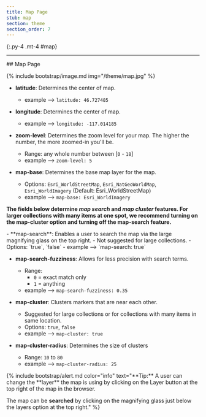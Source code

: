 ```yaml
---
title: Map Page
stub: map
section: theme
section_order: 7
---
```


{:.py-4 .mt-4 #map}
*** 

<div class="row" markdown="1">
## Map Page

{% include bootstrap/image.md img="/theme/map.jpg" %}

- **latitude**: Determines the center of map.
	- example --> `latitude: 46.727485 `

- **longitude**: Determines the center of map.
	- example --> `longitude: -117.014185`

- **zoom-level**: Determines the zoom level for your map. The higher the number, the more zoomed-in you'll be. 
	- Range: any whole number between [`0` - `18`]
	- example --> `zoom-level: 5`

- **map-base**: Determines the base map layer for the map. 
	- Options: `Esri_WorldStreetMap`, `Esri_NatGeoWorldMap`, `Esri_WorldImagery` (Default: Esri_WorldStreetMap)
	- example --> `map-base: Esri_WorldImagery`

**The fields below determine *map search* and *map cluster* features. For larger collections with many items at one spot, we recommend turning on the map-cluster option and turning off the map-search feature.**

<div class="col-md-8" markdown="1">
- **map-search**: Enables a user to search the map via the large magnifying glass on the top right. 
	- Not suggested for large collections.
	- Options: `true`, `false`
	- example --> `map-search: true`

- **map-search-fuzziness**: Allows for less precision with search terms. 
	- Range:
		- `0` = exact match only
		- `1` = anything
	- example --> `map-search-fuzziness: 0.35`

- **map-cluster**: Clusters markers that are near each other.
	- Suggested for large collections or for collections with many items in same location.
	- Options: `true`, `false`
	- example --> `map-cluster: true`

- **map-cluster-radius**: Determines the size of clusters
	- Range: `10` to `80`
	- example --> `map-cluster-radius: 25`
</div>

<div class="col-md-4" markdown ="1">
{% include bootstrap/alert.md color="info" text="**Tip:** A user can change the **layer** the map is using by clicking on the Layer button at the top right of the map in the browser. 

The map can be **searched** by clicking on the magnifying glass just below the layers option at the top right." %}
</div>
</div>
